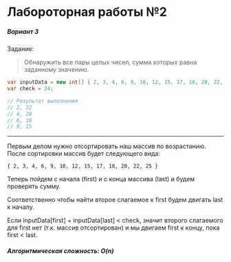 # Лабороторная работы №2

##### Вариант 3

Задание:

> Обнаружить все пары целых чисел, сумма которых равна заданному значению. 
```csharp
var inputData = new int[] { 2, 3, 4, 6, 9, 10, 12, 15, 17, 18, 20, 22, 25 };
var check = 24;

// Результат выполнения
// 2, 22
// 4, 20
// 6, 18
// 9, 15
```
<hr>

Первым делом нужно отсортировать наш массив по возрастанию. После сортировки массив будет следующего вида:

`{ 2, 3, 4, 6, 9, 10, 12, 15, 17, 18, 20, 22, 25 }`

Теперь пойдем с начала (first) и с конца массива (last) и будем проверять сумму.

Соответственно чтобы найти второе слагаемое к first будем двигать last к началу.

Если inputData[first] + inputData[last] < check, значит второго слагаемого для first нет (т.к. массив отсортирован) и мы двигаем first к концу, пока first < last.

##### Алгоритмическая сложность: O(n)
